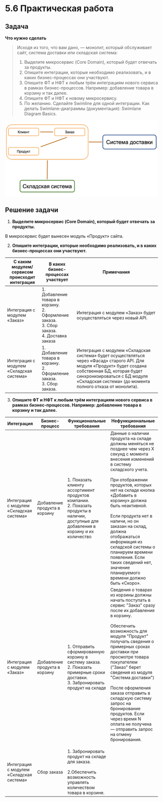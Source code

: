 # 5.6 Практическая работа

## Задача

**Что нужно сделать**

>Исходя из того, что вам дано, — монолит, который обслуживает сайт, система доставки или складская система:
>
>1. Выделите микросервис (Core Domain), который будет отвечать за продукты.
>2. Опишите интеграции, которые необходимо реализовать, и в каких бизнес-процессах они участвуют.
>3. Опишите ФТ и НФТ к любым трём интеграциям нового сервиса в рамках бизнес-процессов. Например: добавление товара в корзину и так далее.
>4. Опишите ФТ и НФТ к новому микросервису.
>5. По желанию. Сделайте Swimline для одной интеграции.
>Как делать Swimlane-диаграммы (документация): Swimlane Diagram Basics.

![Монолит и его компоненты](img/refact.png)

## Решение задачи

1. **Выделите микросервис (Core Domain), который будет отвечать за продукты.**

В микросервис будет вынесен модуль «Продукт» сайта.

2. **Опишите интеграции, которые необходимо реализовать, и в каких бизнес-процессах они участвуют.**

|С каким модулем/сервисом<br>происходит интеграция|В каких бизнес-процессах участвует|Примечания|
|-------------------------------------------------|----------------------------------|----------|
|Интеграция с модулем «Заказ»|1. Добавление товара в корзину.<br>2. Оформление заказа.<br>3. Сбор заказа.<br>4. Доставка заказа|Интеграция с модулем «Заказ» будет осуществляться через новый API.|
|Интеграция с модулем «Складская система»|1. Добавление товара в корзину.<br>2. Оформление заказа.<br>3. Сбор заказа.|Интеграция с модулем «Складская система» будет осуществляться через «Фасад» старого API. Для модуля «Продукт» будет создана собственная БД, которая будет синхронизироваться с БД модуля «Складская система» (до момента полного отказа от монолита).|

3. **Опишите ФТ и НФТ к любым трём интеграциям нового сервиса в рамках бизнес-процессов. Например: добавление товара в корзину и так далее.**

|Интеграция|Бизнес-процесс|Функциональные требования|Нефункциональные требования|
|----------|--------------|-------------------------|---------------------------|
|Интеграция с модулем «Складская система»|Добавление продукта в корзину|1. Показать клиенту ассортимент продуктов компании.<br> 2. Показать продукты в наличии, доступные для добавления в корзину и их количество<br>|Данные о наличии продукта на складе должны меняться не позднее чем через X секунд с момента внесения изменений в систему складского учета.<br><br>При отображении продуктов, которых нет на складе кнопка «Добавить в корзину» должна быть неактивной.<br><br>Если продукта нет в наличи, но он заказан на склад, должна отображаться информация из складской системы о планируем времени появления. Если таких сведений нет, значение планируемого времени должно быть «Скоро».|
|Интеграция с модулем «Заказ»|Добавление продукта в корзину|1. Отправить сформированную корзину в систему заказа.<br> 2. Показать примерные сроки доставки.<br>3. Забронировать продукт на складе<br>|Сведения о товарах из корзины должны начать поступать в сервис "Заказ" сразу после их добавления в корзину.<br><br>Обеспечить возможность для модуля "Продукт" получать сведения о примерных сроках доставки при просмотре товара покупателем ("Заказ" берет сведения из модуля "Система доставки")<br><br>После оформления заказа отправить в складскую систему запрос на бронирование продуктов. Если через время N оплата не получена — отправить запрос на отмену бронирования.<br><br>|
|Интеграция с модулем «Складская система»|Сбор заказа|1. Забронировать продукт на складе для заказа.<br><br>2.Обеспечить возможность управлять количеством товара в корзине.||